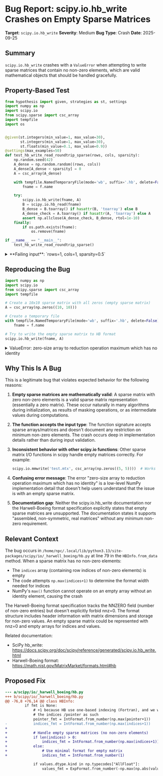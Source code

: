 # Bug Report: scipy.io.hb_write Crashes on Empty Sparse Matrices

**Target**: `scipy.io.hb_write`
**Severity**: Medium
**Bug Type**: Crash
**Date**: 2025-09-25

## Summary

`scipy.io.hb_write` crashes with a `ValueError` when attempting to write sparse matrices that contain no non-zero elements, which are valid mathematical objects that should be handled gracefully.

## Property-Based Test

```python
from hypothesis import given, strategies as st, settings
import numpy as np
import scipy.io
from scipy.sparse import csc_array
import tempfile
import os


@given(st.integers(min_value=1, max_value=30),
       st.integers(min_value=1, max_value=30),
       st.floats(min_value=0.1, max_value=0.9))
@settings(max_examples=50)
def test_hb_write_read_roundtrip_sparse(rows, cols, sparsity):
    np.random.seed(42)
    A_dense = np.random.random((rows, cols))
    A_dense[A_dense < sparsity] = 0
    A = csc_array(A_dense)

    with tempfile.NamedTemporaryFile(mode='wb', suffix='.hb', delete=False) as f:
        fname = f.name

    try:
        scipy.io.hb_write(fname, A)
        B = scipy.io.hb_read(fname)
        B_dense = B.toarray() if hasattr(B, 'toarray') else B
        A_dense_check = A.toarray() if hasattr(A, 'toarray') else A
        assert np.allclose(A_dense_check, B_dense, rtol=1e-10)
    finally:
        if os.path.exists(fname):
            os.remove(fname)

if __name__ == "__main__":
    test_hb_write_read_roundtrip_sparse()
```

<details>

<summary>
**Failing input**: `rows=1, cols=1, sparsity=0.5`
</summary>
```
Traceback (most recent call last):
  File "/home/npc/pbt/agentic-pbt/worker_/13/hypo.py", line 33, in <module>
    test_hb_write_read_roundtrip_sparse()
    ~~~~~~~~~~~~~~~~~~~~~~~~~~~~~~~~~~~^^
  File "/home/npc/pbt/agentic-pbt/worker_/13/hypo.py", line 10, in test_hb_write_read_roundtrip_sparse
    st.integers(min_value=1, max_value=30),
            ^^^
  File "/home/npc/miniconda/lib/python3.13/site-packages/hypothesis/core.py", line 2124, in wrapped_test
    raise the_error_hypothesis_found
  File "/home/npc/pbt/agentic-pbt/worker_/13/hypo.py", line 23, in test_hb_write_read_roundtrip_sparse
    scipy.io.hb_write(fname, A)
    ~~~~~~~~~~~~~~~~~^^^^^^^^^^
  File "/home/npc/.local/lib/python3.13/site-packages/scipy/io/_harwell_boeing/hb.py", line 561, in hb_write
    hb_info = HBInfo.from_data(m)
  File "/home/npc/.local/lib/python3.13/site-packages/scipy/io/_harwell_boeing/hb.py", line 79, in from_data
    indices_fmt = IntFormat.from_number(np.max(indices+1))
                                        ~~~~~~^^^^^^^^^^^
  File "/home/npc/miniconda/lib/python3.13/site-packages/numpy/_core/fromnumeric.py", line 3163, in max
    return _wrapreduction(a, np.maximum, 'max', axis, None, out,
                          keepdims=keepdims, initial=initial, where=where)
  File "/home/npc/miniconda/lib/python3.13/site-packages/numpy/_core/fromnumeric.py", line 86, in _wrapreduction
    return ufunc.reduce(obj, axis, dtype, out, **passkwargs)
           ~~~~~~~~~~~~^^^^^^^^^^^^^^^^^^^^^^^^^^^^^^^^^^^^^
ValueError: zero-size array to reduction operation maximum which has no identity
Falsifying example: test_hb_write_read_roundtrip_sparse(
    rows=1,
    cols=1,
    sparsity=0.5,
)
```
</details>

## Reproducing the Bug

```python
import numpy as np
import scipy.io
from scipy.sparse import csc_array
import tempfile

# Create a 10x10 sparse matrix with all zeros (empty sparse matrix)
A = csc_array(np.zeros((10, 10)))

# Create a temporary file
with tempfile.NamedTemporaryFile(mode='wb', suffix='.hb', delete=False) as f:
    fname = f.name

# Try to write the empty sparse matrix to HB format
scipy.io.hb_write(fname, A)
```

<details>

<summary>
ValueError: zero-size array to reduction operation maximum which has no identity
</summary>
```
Traceback (most recent call last):
  File "/home/npc/pbt/agentic-pbt/worker_/13/repo.py", line 14, in <module>
    scipy.io.hb_write(fname, A)
    ~~~~~~~~~~~~~~~~~^^^^^^^^^^
  File "/home/npc/.local/lib/python3.13/site-packages/scipy/io/_harwell_boeing/hb.py", line 561, in hb_write
    hb_info = HBInfo.from_data(m)
  File "/home/npc/.local/lib/python3.13/site-packages/scipy/io/_harwell_boeing/hb.py", line 79, in from_data
    indices_fmt = IntFormat.from_number(np.max(indices+1))
                                        ~~~~~~^^^^^^^^^^^
  File "/home/npc/miniconda/lib/python3.13/site-packages/numpy/_core/fromnumeric.py", line 3163, in max
    return _wrapreduction(a, np.maximum, 'max', axis, None, out,
                          keepdims=keepdims, initial=initial, where=where)
  File "/home/npc/miniconda/lib/python3.13/site-packages/numpy/_core/fromnumeric.py", line 86, in _wrapreduction
    return ufunc.reduce(obj, axis, dtype, out, **passkwargs)
           ~~~~~~~~~~~~^^^^^^^^^^^^^^^^^^^^^^^^^^^^^^^^^^^^^
ValueError: zero-size array to reduction operation maximum which has no identity
```
</details>

## Why This Is A Bug

This is a legitimate bug that violates expected behavior for the following reasons:

1. **Empty sparse matrices are mathematically valid**: A sparse matrix with zero non-zero elements is a valid sparse matrix representation (essentially a zero matrix). These occur naturally in many algorithms during initialization, as results of masking operations, or as intermediate values during computations.

2. **The function accepts the input type**: The function signature accepts sparse arrays/matrices and doesn't document any restriction on minimum non-zero elements. The crash occurs deep in implementation details rather than during input validation.

3. **Inconsistent behavior with other scipy.io functions**: Other sparse matrix I/O functions in scipy handle empty matrices correctly. For example:
   ```python
   scipy.io.mmwrite('test.mtx', csc_array(np.zeros((5, 5))))  # Works fine
   ```

4. **Confusing error message**: The error "zero-size array to reduction operation maximum which has no identity" is a low-level NumPy implementation detail that doesn't help users understand that the issue is with an empty sparse matrix.

5. **Documentation gap**: Neither the scipy.io.hb_write documentation nor the Harwell-Boeing format specification explicitly states that empty sparse matrices are unsupported. The documentation states it supports "assembled, non-symmetric, real matrices" without any minimum non-zero requirement.

## Relevant Context

The bug occurs in `/home/npc/.local/lib/python3.13/site-packages/scipy/io/_harwell_boeing/hb.py` at line 79 in the `HBInfo.from_data` method. When a sparse matrix has no non-zero elements:

- The `indices` array (containing row indices of non-zero elements) is empty
- The code attempts `np.max(indices+1)` to determine the format width needed for indices
- NumPy's `max()` function cannot operate on an empty array without an identity element, causing the crash

The Harwell-Boeing format specification tracks the NNZERO field (number of non-zero entries) but doesn't explicitly forbid nnz=0. The format structure includes header information with matrix dimensions and storage for non-zero values. An empty sparse matrix could be represented with nnz=0 and empty arrays for indices and values.

Related documentation:
- SciPy hb_write: https://docs.scipy.org/doc/scipy/reference/generated/scipy.io.hb_write.html
- Harwell-Boeing format: https://math.nist.gov/MatrixMarket/formats.html#hb

## Proposed Fix

```diff
--- a/scipy/io/_harwell_boeing/hb.py
+++ b/scipy/io/_harwell_boeing/hb.py
@@ -76,8 +76,14 @@ class HBInfo:
         if fmt is None:
             # +1 because HB use one-based indexing (Fortran), and we will write
             # the indices /pointer as such
             pointer_fmt = IntFormat.from_number(np.max(pointer+1))
-            indices_fmt = IntFormat.from_number(np.max(indices+1))
+
+            # Handle empty sparse matrices (no non-zero elements)
+            if len(indices) > 0:
+                indices_fmt = IntFormat.from_number(np.max(indices+1))
+            else:
+                # Use minimal format for empty matrix
+                indices_fmt = IntFormat.from_number(1)

             if values.dtype.kind in np.typecodes["AllFloat"]:
                 values_fmt = ExpFormat.from_number(-np.max(np.abs(values)))
```